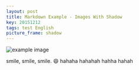 ```yaml
---
layout: post
title: Markdown Example - Images With Shadow
key: 20151212
tags: test English
picture_frame: shadow
---
```


![example image](https://wx3.sinaimg.cn/large/73bd9e13ly1fjlekzmmdjj20sg0sgqko.jpg "An exemplary image")

smile, smile, smile. :smile:
hahaha
hahahah
hahha
hahah